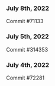 ### July 8th, 2022

Commit #71133

### July 5th, 2022

Commit #314353


### July 4th, 2022

Commit #72281
